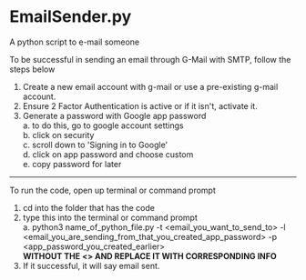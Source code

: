 # EmailSender.py
A python script to e-mail someone 

To be successful in sending an email through G-Mail with SMTP, follow the steps below

1. Create a new email account with g-mail or use a pre-existing g-mail account.
2. Ensure 2 Factor Authentication is active or if it isn't, activate it.
3. Generate a password with Google app password  
  a. to do this, go to google account settings   
  b. click on security   
  c. scroll down to 'Signing in to Google'   
  d. click on app password and choose custom   
  e. copy password for later   
  
  ----------------------------------------------
  
  To run the code, open up terminal or command prompt
  
  1. cd into the folder that has the code   
  2. type this into the terminal or command prompt   
    a. python3 name_of_python_file.py -t <email_you_want_to_send_to> -l <email_you_are_sending_from_that_you_created_app_password> -p <app_password_you_created_earlier>      
              **WITHOUT THE <> AND REPLACE IT WITH CORRESPONDING INFO**    
  3. If it successful, it will say email sent.   
